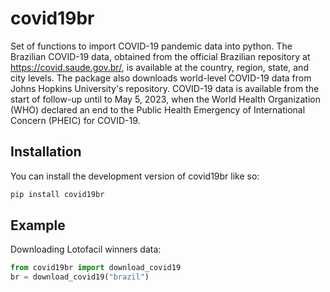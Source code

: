# covid19br

<!-- badges: start -->


<!-- badges: end -->

Set of functions to import COVID-19 pandemic data into python. 
The Brazilian COVID-19 data, obtained from the official Brazilian 
repository at <https://covid.saude.gov.br/>, is available at the 
country, region, state, and city levels. The package also 
downloads world-level COVID-19 data from Johns Hopkins University's 
repository. COVID-19 data is available from the start of follow-up 
until to May 5, 2023, when the World Health Organization (WHO) 
declared an end to the Public Health Emergency of International 
Concern (PHEIC) for COVID-19.

## Installation

You can install the development version of covid19br like so:

``` python
pip install covid19br
```

## Example

Downloading Lotofacil winners data:

``` python
from covid19br import download_covid19
br = download_covid19("brazil")
```